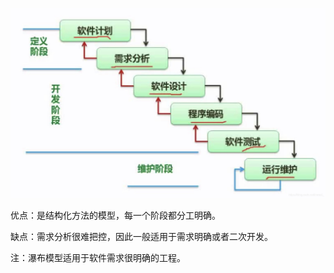 ![img](img/watermark,type_ZmFuZ3poZW5naGVpdGk,shadow_10,text_aHR0cHM6Ly9ibG9nLmNzZG4ubmV0L2ltcmVhbF8=,size_16,color_FFFFFF,t_70-20220919091432799.jpeg)

优点：是结构化方法的模型，每一个阶段都分工明确。

缺点：需求分析很难把控，因此一般适用于需求明确或者二次开发。

注：瀑布模型适用于软件需求很明确的工程。